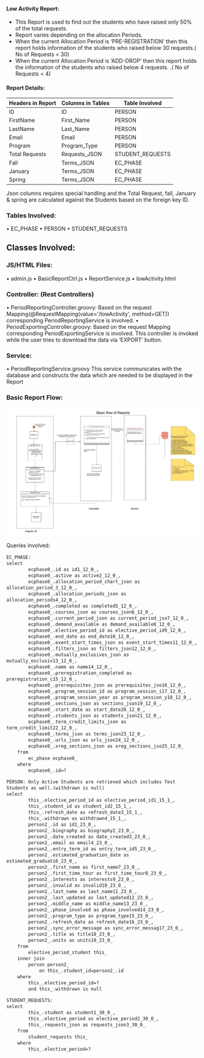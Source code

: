 #### Low Activity Report:
-	This Report is used to find out the students who have raised only 50% of the total requests.
-	Report varies depending on the allocation Periods.
-	When the current Allocation Period is ‘PRE-REGISTRATION’ then this report holds information of the students who raised below 30 requests.( No of Requests < 30)
-	When the current Allocation Period is ‘ADD-DROP’ then this report holds the information of the students who raised below 4 requests. .( No of Requests < 4)

#### Report Details: 

|Headers in Report|Columns in Tables|Table Involved|
|--------------------- |--------------------- |-----------------|
|ID                    | ID                   | PERSON
|FirstName             | First_Name           | PERSON
|LastName              | Last_Name            | PERSON
|Email                 | Email                | PERSON
|Program	             |Program_Type          | PERSON
|Total Requests        | Requests_JSON        | STUDENT_REQUESTS
|Fall                  |Terms_JSON            | EC_PHASE
|January               |Terms_JSON            | EC_PHASE
|Spring                |Terms_JSON            | EC_PHASE

Json columns requires special handling and the Total Request, fall, January & spring are calculated against the Students based on the foreign key ID.
### Tables Involved:
•	EC_PHASE
•	PERSON
•	STUDENT_REQUESTS
## Classes Involved:
### JS/HTML Files:
•	admin.js
•	BasicReportCtrl.js
•	ReportService.js
•	lowActivity.html

### Controller: (Rest Controllers)
•	PeriodReportingController.groovy:
      Based on the request Mapping(@RequestMapping(value='/lowActivity', method=GET)) corresponding PeriodReportingService is involved.
•	PeriodExportingController.groovy:
      Based on the request Mapping corresponding PeriodExportingService is involved. This controller is invoked while the user tries to download the data via ‘EXPORT’ button.

### Service:
•	PeriodReportingService.groovy
This service communicates with the database and constructs the data which are needed to be displayed in the Report

### Basic Report Flow:

![Alt text](https://raw.githubusercontent.com/swathijayaseelan/ECToolKit-Documentation/master/BasicReportFloe.png?_sm_au_=i4sfNDn0HvvfvS2k "Basic Report Flow")

Queries involved:
```
EC_PHASE:
select
        ecphase0_.id as id1_12_0_,
        ecphase0_.active as active2_12_0_,
        ecphase0_.allocation_period_chart_json as allocation_period_3_12_0_,
        ecphase0_.allocation_periods_json as allocation_periods4_12_0_,
        ecphase0_.completed as completed5_12_0_,
        ecphase0_.courses_json as courses_json6_12_0_,
        ecphase0_.current_period_json as current_period_jso7_12_0_,
        ecphase0_.demand_available as demand_available8_12_0_,
        ecphase0_.elective_period_id as elective_period_id9_12_0_,
        ecphase0_.end_date as end_date10_12_0_,
        ecphase0_.event_start_times_json as event_start_times11_12_0_,
        ecphase0_.filters_json as filters_json12_12_0_,
        ecphase0_.mutually_exclusives_json as mutually_exclusiv13_12_0_,
        ecphase0_.name as name14_12_0_,
        ecphase0_.preregistration_completed as preregistration_c15_12_0_,
        ecphase0_.prerequisites_json as prerequisites_jso16_12_0_,
        ecphase0_.program_session_id as program_session_i17_12_0_,
        ecphase0_.program_session_year as program_session_y18_12_0_,
        ecphase0_.sections_json as sections_json19_12_0_,
        ecphase0_.start_date as start_date20_12_0_,
        ecphase0_.students_json as students_json21_12_0_,
        ecphase0_.term_credit_limits_json as term_credit_limit22_12_0_,
        ecphase0_.terms_json as terms_json23_12_0_,
        ecphase0_.urls_json as urls_json24_12_0_,
        ecphase0_.xreg_sections_json as xreg_sections_jso25_12_0_
    from
        ec_phase ecphase0_
    where
        ecphase0_.id=?
```
```
PERSON: Only Active Students are retrieved which includes Test Students as well.(withdrawn is null)
select
        this_.elective_period_id as elective_period_id1_15_1_,
        this_.student_id as student_id2_15_1_,
        this_.refresh_date as refresh_date3_15_1_,
        this_.withdrawn as withdrawn4_15_1_,
        person2_.id as id1_23_0_,
        person2_.biography as biography2_23_0_,
        person2_.date_created as date_created3_23_0_,
        person2_.email as email4_23_0_,
        person2_.entry_term_id as entry_term_id5_23_0_,
        person2_.estimated_graduation_date as estimated_graduati6_23_0_,
        person2_.first_name as first_name7_23_0_,
        person2_.first_time_tour as first_time_tour8_23_0_,
        person2_.interests as interests9_23_0_,
        person2_.invalid as invalid10_23_0_,
        person2_.last_name as last_name11_23_0_,
        person2_.last_updated as last_updated12_23_0_,
        person2_.middle_name as middle_name13_23_0_,
        person2_.phase_involved as phase_involved14_23_0_,
        person2_.program_type as program_type15_23_0_,
        person2_.refresh_date as refresh_date16_23_0_,
        person2_.sync_error_message as sync_error_messag17_23_0_,
        person2_.title as title18_23_0_,
        person2_.units as units19_23_0_
    from
        elective_period_student this_
    inner join
        person person2_
            on this_.student_id=person2_.id
    where
        this_.elective_period_id=?
        and this_.withdrawn is null
```
```
STUDENT_REQUESTS:
select
        this_.student as student1_30_0_,
        this_.elective_period as elective_period2_30_0_,
        this_.requests_json as requests_json3_30_0_
    from
        student_requests this_
    where
        this_.elective_period=?
```

